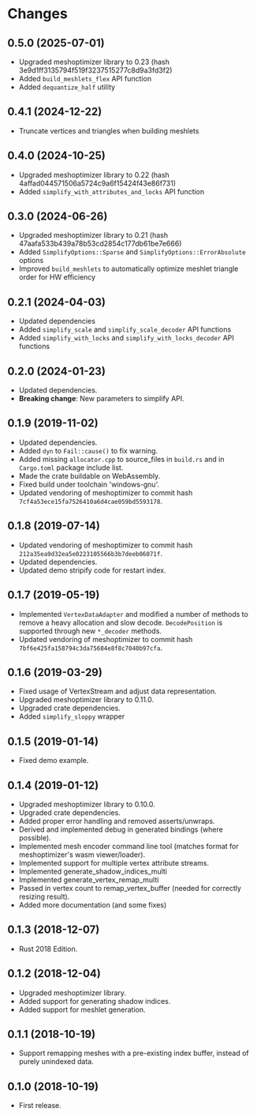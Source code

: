 # Changes

## 0.5.0 (2025-07-01)

* Upgraded meshoptimizer library to 0.23 (hash 3e9d1ff3135794f519f3237515277c8d9a3fd3f2)
* Added `build_meshlets_flex` API function
* Added `dequantize_half` utility

## 0.4.1 (2024-12-22)

* Truncate vertices and triangles when building meshlets

## 0.4.0 (2024-10-25)

* Upgraded meshoptimizer library to 0.22 (hash 4affad044571506a5724c9a6f15424f43e86f731)
* Added `simplify_with_attributes_and_locks` API function

## 0.3.0 (2024-06-26)

* Upgraded meshoptimizer library to 0.21 (hash 47aafa533b439a78b53cd2854c177db61be7e666)
* Added `SimplifyOptions::Sparse` and `SimplifyOptions::ErrorAbsolute` options
* Improved `build_meshlets` to automatically optimize meshlet triangle order for HW efficiency

## 0.2.1 (2024-04-03)

* Updated dependencies
* Added `simplify_scale` and `simplify_scale_decoder` API functions
* Added `simplify_with_locks` and `simplify_with_locks_decoder` API functions

## 0.2.0 (2024-01-23)

* Updated dependencies.
* **Breaking change**: New parameters to simplify API.

## 0.1.9 (2019-11-02)

* Updated dependencies.
* Added `dyn` to `Fail::cause()` to fix warning.
* Added missing `allocator.cpp` to source_files in `build.rs` and in `Cargo.toml` package include list.
* Made the crate buildable on WebAssembly.
* Fixed build under toolchain 'windows-gnu'.
* Updated vendoring of meshoptimizer to commit hash `7cf4a53ece15fa7526410a6d4cae059bd5593178`.

## 0.1.8 (2019-07-14)

* Updated vendoring of meshoptimizer to commit hash `212a35ea9d32ea5e0223105566b3b7deeb06071f`.
* Updated dependencies.
* Updated demo stripify code for restart index.

## 0.1.7 (2019-05-19)

* Implemented `VertexDataAdapter` and modified a number of methods to remove a heavy allocation and slow decode.
  `DecodePosition` is supported through new `*_decoder` methods.
* Updated vendoring of meshoptimizer to commit hash `7bf6e425fa158794c3da75684e8f8c7040b97cfa`.

## 0.1.6 (2019-03-29)

* Fixed usage of VertexStream and adjust data representation.
* Upgraded meshoptimizer library to 0.11.0.
* Upgraded crate dependencies.
* Added `simplify_sloppy` wrapper

## 0.1.5 (2019-01-14)

* Fixed demo example.

## 0.1.4 (2019-01-12)

* Upgraded meshoptimizer library to 0.10.0.
* Upgraded crate dependencies.
* Added proper error handling and removed asserts/unwraps.
* Derived and implemented debug in generated bindings (where possible).
* Implemented mesh encoder command line tool (matches format for meshoptimizer's wasm viewer/loader).
* Implemented support for multiple vertex attribute streams.
* Implemented generate_shadow_indices_multi
* Implemented generate_vertex_remap_multi
* Passed in vertex count to remap_vertex_buffer (needed for correctly resizing result).
* Added more documentation (and some fixes)

## 0.1.3 (2018-12-07)

* Rust 2018 Edition.

## 0.1.2 (2018-12-04)

* Upgraded meshoptimizer library.
* Added support for generating shadow indices.
* Added support for meshlet generation.

## 0.1.1 (2018-10-19)

* Support remapping meshes with a pre-existing index buffer, instead of purely unindexed data.

## 0.1.0 (2018-10-19)

* First release.
